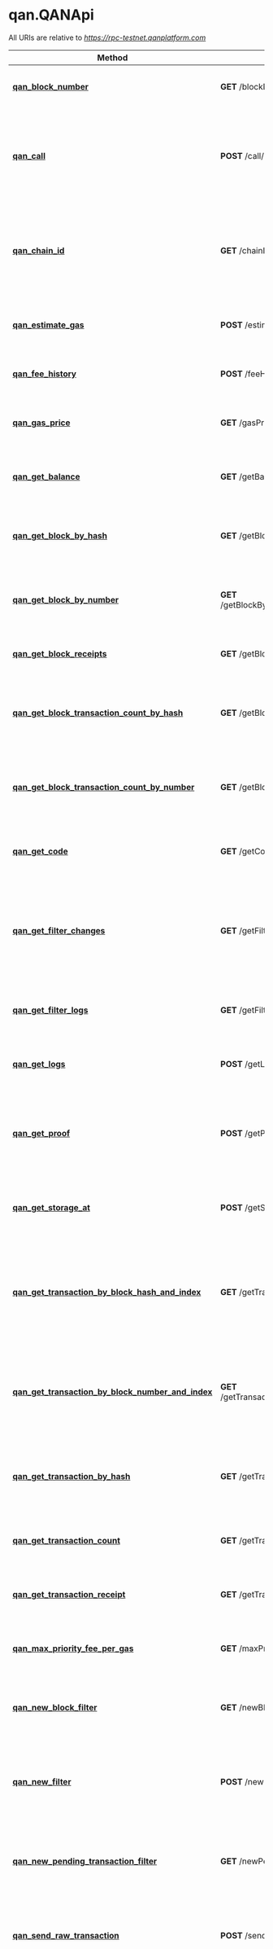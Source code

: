 # qan.QANApi

All URIs are relative to *https://rpc-testnet.qanplatform.com*

Method | HTTP request | Description
------------- | ------------- | -------------
[**qan_block_number**](QANApi.md#qan_block_number) | **GET** /blockNumber/ | Returns the latest block number of the blockchain.
[**qan_call**](QANApi.md#qan_call) | **POST** /call/ | Executes a new message call immediately without creating a transaction on the block chain.
[**qan_chain_id**](QANApi.md#qan_chain_id) | **GET** /chainId/ | Returns the current network/chain ID, used to sign replay-protected transaction introduced in EIP-155.
[**qan_estimate_gas**](QANApi.md#qan_estimate_gas) | **POST** /estimateGas/ | Returns an estimation of gas for a given transaction.
[**qan_fee_history**](QANApi.md#qan_fee_history) | **POST** /feeHistory/ | Returns the collection of historical gas information.
[**qan_gas_price**](QANApi.md#qan_gas_price) | **GET** /gasPrice/ | Returns the current gas price on the network in wei.
[**qan_get_balance**](QANApi.md#qan_get_balance) | **GET** /getBalance/{Address}/ | Returns the balance of the account of given address.
[**qan_get_block_by_hash**](QANApi.md#qan_get_block_by_hash) | **GET** /getBlockByHash/{Hash}/{TransactionDetailFlag}/ | Returns information of the block matching the given block hash.
[**qan_get_block_by_number**](QANApi.md#qan_get_block_by_number) | **GET** /getBlockByNumber/{BlockNumber}/{TransactionDetailFlag}/ | Returns information of the block matching the given block number.
[**qan_get_block_receipts**](QANApi.md#qan_get_block_receipts) | **GET** /getBlockReceipts/{BlockNumber}/ | Returns all transaction receipts for a given block.
[**qan_get_block_transaction_count_by_hash**](QANApi.md#qan_get_block_transaction_count_by_hash) | **GET** /getBlockTransactionCountByHash/{Hash}/ | Returns the number of transactions for the block matching the given block hash.
[**qan_get_block_transaction_count_by_number**](QANApi.md#qan_get_block_transaction_count_by_number) | **GET** /getBlockTransactionCountByNumber/{BlockNumber}/ | Returns the number of transactions for the block matching the given block number.
[**qan_get_code**](QANApi.md#qan_get_code) | **GET** /getCode/{Address}/ | Returns the compiled bytecode of a smart contract.
[**qan_get_filter_changes**](QANApi.md#qan_get_filter_changes) | **GET** /getFilterChanges/{FilterId}/ | Polling method for a filter, which returns an array of events that have occurred since the last poll.
[**qan_get_filter_logs**](QANApi.md#qan_get_filter_logs) | **GET** /getFilterLogs/{Id}/ | Returns an array of all logs matching filter with given id.
[**qan_get_logs**](QANApi.md#qan_get_logs) | **POST** /getLogs/ | Returns an array of all logs matching a given filter object.
[**qan_get_proof**](QANApi.md#qan_get_proof) | **POST** /getProof/ | Returns the account and storage values of the specified account including the Merkle-proof.
[**qan_get_storage_at**](QANApi.md#qan_get_storage_at) | **POST** /getStorageAt/ | Returns the value from a storage position at a given address.
[**qan_get_transaction_by_block_hash_and_index**](QANApi.md#qan_get_transaction_by_block_hash_and_index) | **GET** /getTransactionByBlockHashAndIndex/{blockHash}/{index}/ | Returns information about a transaction given a blockhash and transaction index position.
[**qan_get_transaction_by_block_number_and_index**](QANApi.md#qan_get_transaction_by_block_number_and_index) | **GET** /getTransactionByBlockNumberAndIndex/{blockNumber}/{index}/ | Returns information about a transaction given a block number and transaction index position.
[**qan_get_transaction_by_hash**](QANApi.md#qan_get_transaction_by_hash) | **GET** /getTransactionByHash/{hash}/ | Returns the information about a transaction from a transaction hash.
[**qan_get_transaction_count**](QANApi.md#qan_get_transaction_count) | **GET** /getTransactionCount/{Address}/{BlockNumber}/ | Returns the number of transactions sent from an address.
[**qan_get_transaction_receipt**](QANApi.md#qan_get_transaction_receipt) | **GET** /getTransactionReceipt/{Hash}/ | Returns the receipt of a transaction by transaction hash.
[**qan_max_priority_fee_per_gas**](QANApi.md#qan_max_priority_fee_per_gas) | **GET** /maxPriorityFeePerGas/ | Get the priority fee needed to be included in a block.
[**qan_new_block_filter**](QANApi.md#qan_new_block_filter) | **GET** /newBlockFilter/ | Creates a filter in the node, to notify when a new block arrives.
[**qan_new_filter**](QANApi.md#qan_new_filter) | **POST** /newFilter/ | Creates a filter object, based on filter options, to notify when the state changes (logs).
[**qan_new_pending_transaction_filter**](QANApi.md#qan_new_pending_transaction_filter) | **GET** /newPendingTransactionFilter/ | Creates a filter in the node to notify when new pending transactions arrive.
[**qan_send_raw_transaction**](QANApi.md#qan_send_raw_transaction) | **POST** /sendRawTransaction/ | Creates new message call transaction or a contract creation for signed transactions.
[**qan_syncing**](QANApi.md#qan_syncing) | **GET** /syncing/ | Returns an object with the sync status of the node if the node is out-of-sync and is syncing. Returns null when the node is already in sync.
[**qan_uninstall_filter**](QANApi.md#qan_uninstall_filter) | **GET** /uninstallFilter/{FilterId}/ | Uninstalls a filter with the given filter id.
[**qan_xlink_valid**](QANApi.md#qan_xlink_valid) | **GET** /xlinkValid/{Address}/ | Returns the xlink validity time of the account of given address.


# **qan_block_number**
> OutputBlockNumber qan_block_number()

Returns the latest block number of the blockchain.

### Example


```python
import qan
from qan.models.output_block_number import OutputBlockNumber
from qan.rest import ApiException
from pprint import pprint

# Defining the host is optional and defaults to https://rpc-testnet.qanplatform.com
# See configuration.py for a list of all supported configuration parameters.
configuration = qan.Configuration(
    host = "https://rpc-testnet.qanplatform.com"
)


# Enter a context with an instance of the API client
with qan.ApiClient(configuration) as api_client:
    # Create an instance of the API class
    api_instance = qan.QANApi(api_client)

    try:
        # Returns the latest block number of the blockchain.
        api_response = api_instance.qan_block_number()
        print("The response of QANApi->qan_block_number:\n")
        pprint(api_response)
    except Exception as e:
        print("Exception when calling QANApi->qan_block_number: %s\n" % e)
```



### Parameters

This endpoint does not need any parameter.

### Return type

[**OutputBlockNumber**](OutputBlockNumber.md)

### Authorization

No authorization required

### HTTP request headers

 - **Content-Type**: Not defined
 - **Accept**: application/json, application/problem+json

### HTTP response details

| Status code | Description | Response headers |
|-------------|-------------|------------------|
**200** | OK |  -  |
**400** | Bad Request |  -  |
**404** | Not Found |  -  |
**422** | Unprocessable Entity |  -  |
**500** | Internal Server Error |  -  |

[[Back to top]](#) [[Back to API list]](../README.md#documentation-for-api-endpoints) [[Back to Model list]](../README.md#documentation-for-models) [[Back to README]](../README.md)

# **qan_call**
> OutputCall qan_call(input_call)

Executes a new message call immediately without creating a transaction on the block chain.

### Example


```python
import qan
from qan.models.input_call import InputCall
from qan.models.output_call import OutputCall
from qan.rest import ApiException
from pprint import pprint

# Defining the host is optional and defaults to https://rpc-testnet.qanplatform.com
# See configuration.py for a list of all supported configuration parameters.
configuration = qan.Configuration(
    host = "https://rpc-testnet.qanplatform.com"
)


# Enter a context with an instance of the API client
with qan.ApiClient(configuration) as api_client:
    # Create an instance of the API class
    api_instance = qan.QANApi(api_client)
    input_call = qan.InputCall() # InputCall | 

    try:
        # Executes a new message call immediately without creating a transaction on the block chain.
        api_response = api_instance.qan_call(input_call)
        print("The response of QANApi->qan_call:\n")
        pprint(api_response)
    except Exception as e:
        print("Exception when calling QANApi->qan_call: %s\n" % e)
```



### Parameters


Name | Type | Description  | Notes
------------- | ------------- | ------------- | -------------
 **input_call** | [**InputCall**](InputCall.md)|  | 

### Return type

[**OutputCall**](OutputCall.md)

### Authorization

No authorization required

### HTTP request headers

 - **Content-Type**: application/json
 - **Accept**: application/json, application/problem+json

### HTTP response details

| Status code | Description | Response headers |
|-------------|-------------|------------------|
**200** | OK |  -  |
**400** | Bad Request |  -  |
**404** | Not Found |  -  |
**422** | Unprocessable Entity |  -  |
**500** | Internal Server Error |  -  |

[[Back to top]](#) [[Back to API list]](../README.md#documentation-for-api-endpoints) [[Back to Model list]](../README.md#documentation-for-models) [[Back to README]](../README.md)

# **qan_chain_id**
> OutputChainId qan_chain_id()

Returns the current network/chain ID, used to sign replay-protected transaction introduced in EIP-155.

### Example


```python
import qan
from qan.models.output_chain_id import OutputChainId
from qan.rest import ApiException
from pprint import pprint

# Defining the host is optional and defaults to https://rpc-testnet.qanplatform.com
# See configuration.py for a list of all supported configuration parameters.
configuration = qan.Configuration(
    host = "https://rpc-testnet.qanplatform.com"
)


# Enter a context with an instance of the API client
with qan.ApiClient(configuration) as api_client:
    # Create an instance of the API class
    api_instance = qan.QANApi(api_client)

    try:
        # Returns the current network/chain ID, used to sign replay-protected transaction introduced in EIP-155.
        api_response = api_instance.qan_chain_id()
        print("The response of QANApi->qan_chain_id:\n")
        pprint(api_response)
    except Exception as e:
        print("Exception when calling QANApi->qan_chain_id: %s\n" % e)
```



### Parameters

This endpoint does not need any parameter.

### Return type

[**OutputChainId**](OutputChainId.md)

### Authorization

No authorization required

### HTTP request headers

 - **Content-Type**: Not defined
 - **Accept**: application/json, application/problem+json

### HTTP response details

| Status code | Description | Response headers |
|-------------|-------------|------------------|
**200** | OK |  -  |
**400** | Bad Request |  -  |
**404** | Not Found |  -  |
**422** | Unprocessable Entity |  -  |
**500** | Internal Server Error |  -  |

[[Back to top]](#) [[Back to API list]](../README.md#documentation-for-api-endpoints) [[Back to Model list]](../README.md#documentation-for-models) [[Back to README]](../README.md)

# **qan_estimate_gas**
> OutputEstimateGas qan_estimate_gas(input_estimate_gas)

Returns an estimation of gas for a given transaction.

### Example


```python
import qan
from qan.models.input_estimate_gas import InputEstimateGas
from qan.models.output_estimate_gas import OutputEstimateGas
from qan.rest import ApiException
from pprint import pprint

# Defining the host is optional and defaults to https://rpc-testnet.qanplatform.com
# See configuration.py for a list of all supported configuration parameters.
configuration = qan.Configuration(
    host = "https://rpc-testnet.qanplatform.com"
)


# Enter a context with an instance of the API client
with qan.ApiClient(configuration) as api_client:
    # Create an instance of the API class
    api_instance = qan.QANApi(api_client)
    input_estimate_gas = qan.InputEstimateGas() # InputEstimateGas | 

    try:
        # Returns an estimation of gas for a given transaction.
        api_response = api_instance.qan_estimate_gas(input_estimate_gas)
        print("The response of QANApi->qan_estimate_gas:\n")
        pprint(api_response)
    except Exception as e:
        print("Exception when calling QANApi->qan_estimate_gas: %s\n" % e)
```



### Parameters


Name | Type | Description  | Notes
------------- | ------------- | ------------- | -------------
 **input_estimate_gas** | [**InputEstimateGas**](InputEstimateGas.md)|  | 

### Return type

[**OutputEstimateGas**](OutputEstimateGas.md)

### Authorization

No authorization required

### HTTP request headers

 - **Content-Type**: application/json
 - **Accept**: application/json, application/problem+json

### HTTP response details

| Status code | Description | Response headers |
|-------------|-------------|------------------|
**200** | OK |  -  |
**400** | Bad Request |  -  |
**404** | Not Found |  -  |
**422** | Unprocessable Entity |  -  |
**500** | Internal Server Error |  -  |

[[Back to top]](#) [[Back to API list]](../README.md#documentation-for-api-endpoints) [[Back to Model list]](../README.md#documentation-for-models) [[Back to README]](../README.md)

# **qan_fee_history**
> OutputFeeHistory qan_fee_history(input_fee_history)

Returns the collection of historical gas information.

### Example


```python
import qan
from qan.models.input_fee_history import InputFeeHistory
from qan.models.output_fee_history import OutputFeeHistory
from qan.rest import ApiException
from pprint import pprint

# Defining the host is optional and defaults to https://rpc-testnet.qanplatform.com
# See configuration.py for a list of all supported configuration parameters.
configuration = qan.Configuration(
    host = "https://rpc-testnet.qanplatform.com"
)


# Enter a context with an instance of the API client
with qan.ApiClient(configuration) as api_client:
    # Create an instance of the API class
    api_instance = qan.QANApi(api_client)
    input_fee_history = qan.InputFeeHistory() # InputFeeHistory | 

    try:
        # Returns the collection of historical gas information.
        api_response = api_instance.qan_fee_history(input_fee_history)
        print("The response of QANApi->qan_fee_history:\n")
        pprint(api_response)
    except Exception as e:
        print("Exception when calling QANApi->qan_fee_history: %s\n" % e)
```



### Parameters


Name | Type | Description  | Notes
------------- | ------------- | ------------- | -------------
 **input_fee_history** | [**InputFeeHistory**](InputFeeHistory.md)|  | 

### Return type

[**OutputFeeHistory**](OutputFeeHistory.md)

### Authorization

No authorization required

### HTTP request headers

 - **Content-Type**: application/json
 - **Accept**: application/json, application/problem+json

### HTTP response details

| Status code | Description | Response headers |
|-------------|-------------|------------------|
**200** | OK |  -  |
**400** | Bad Request |  -  |
**404** | Not Found |  -  |
**422** | Unprocessable Entity |  -  |
**500** | Internal Server Error |  -  |

[[Back to top]](#) [[Back to API list]](../README.md#documentation-for-api-endpoints) [[Back to Model list]](../README.md#documentation-for-models) [[Back to README]](../README.md)

# **qan_gas_price**
> OutputGasPrice qan_gas_price()

Returns the current gas price on the network in wei.

### Example


```python
import qan
from qan.models.output_gas_price import OutputGasPrice
from qan.rest import ApiException
from pprint import pprint

# Defining the host is optional and defaults to https://rpc-testnet.qanplatform.com
# See configuration.py for a list of all supported configuration parameters.
configuration = qan.Configuration(
    host = "https://rpc-testnet.qanplatform.com"
)


# Enter a context with an instance of the API client
with qan.ApiClient(configuration) as api_client:
    # Create an instance of the API class
    api_instance = qan.QANApi(api_client)

    try:
        # Returns the current gas price on the network in wei.
        api_response = api_instance.qan_gas_price()
        print("The response of QANApi->qan_gas_price:\n")
        pprint(api_response)
    except Exception as e:
        print("Exception when calling QANApi->qan_gas_price: %s\n" % e)
```



### Parameters

This endpoint does not need any parameter.

### Return type

[**OutputGasPrice**](OutputGasPrice.md)

### Authorization

No authorization required

### HTTP request headers

 - **Content-Type**: Not defined
 - **Accept**: application/json, application/problem+json

### HTTP response details

| Status code | Description | Response headers |
|-------------|-------------|------------------|
**200** | OK |  -  |
**400** | Bad Request |  -  |
**404** | Not Found |  -  |
**422** | Unprocessable Entity |  -  |
**500** | Internal Server Error |  -  |

[[Back to top]](#) [[Back to API list]](../README.md#documentation-for-api-endpoints) [[Back to Model list]](../README.md#documentation-for-models) [[Back to README]](../README.md)

# **qan_get_balance**
> OutputGetBalance qan_get_balance(address, block_number=block_number)

Returns the balance of the account of given address.

### Example


```python
import qan
from qan.models.output_get_balance import OutputGetBalance
from qan.rest import ApiException
from pprint import pprint

# Defining the host is optional and defaults to https://rpc-testnet.qanplatform.com
# See configuration.py for a list of all supported configuration parameters.
configuration = qan.Configuration(
    host = "https://rpc-testnet.qanplatform.com"
)


# Enter a context with an instance of the API client
with qan.ApiClient(configuration) as api_client:
    # Create an instance of the API class
    api_instance = qan.QANApi(api_client)
    address = '0xa1e4380a3b1f749673e270229993ee55f35663b4' # str | A 20 bytes long hexadecimal value representing an address
    block_number = 'latest' # str | The block number in hexadecimal or decimal format or the string latest, earliest, pending (optional) (default to 'latest')

    try:
        # Returns the balance of the account of given address.
        api_response = api_instance.qan_get_balance(address, block_number=block_number)
        print("The response of QANApi->qan_get_balance:\n")
        pprint(api_response)
    except Exception as e:
        print("Exception when calling QANApi->qan_get_balance: %s\n" % e)
```



### Parameters


Name | Type | Description  | Notes
------------- | ------------- | ------------- | -------------
 **address** | **str**| A 20 bytes long hexadecimal value representing an address | 
 **block_number** | **str**| The block number in hexadecimal or decimal format or the string latest, earliest, pending | [optional] [default to &#39;latest&#39;]

### Return type

[**OutputGetBalance**](OutputGetBalance.md)

### Authorization

No authorization required

### HTTP request headers

 - **Content-Type**: Not defined
 - **Accept**: application/json, application/problem+json

### HTTP response details

| Status code | Description | Response headers |
|-------------|-------------|------------------|
**200** | OK |  -  |
**400** | Bad Request |  -  |
**404** | Not Found |  -  |
**422** | Unprocessable Entity |  -  |
**500** | Internal Server Error |  -  |

[[Back to top]](#) [[Back to API list]](../README.md#documentation-for-api-endpoints) [[Back to Model list]](../README.md#documentation-for-models) [[Back to README]](../README.md)

# **qan_get_block_by_hash**
> OutputGetBlockByHash qan_get_block_by_hash(hash, transaction_detail_flag)

Returns information of the block matching the given block hash.

### Example


```python
import qan
from qan.models.output_get_block_by_hash import OutputGetBlockByHash
from qan.rest import ApiException
from pprint import pprint

# Defining the host is optional and defaults to https://rpc-testnet.qanplatform.com
# See configuration.py for a list of all supported configuration parameters.
configuration = qan.Configuration(
    host = "https://rpc-testnet.qanplatform.com"
)


# Enter a context with an instance of the API client
with qan.ApiClient(configuration) as api_client:
    # Create an instance of the API class
    api_instance = qan.QANApi(api_client)
    hash = '0x4e3a3754410177e6937ef1f84bba68ea139e8d1a2258c5f85db9f1cd715a1bdd' # str | The hash (32 bytes) of the block
    transaction_detail_flag = False # bool | The method returns the full transaction objects when this value is true otherwise, it returns only the hashes of the transactions (default to False)

    try:
        # Returns information of the block matching the given block hash.
        api_response = api_instance.qan_get_block_by_hash(hash, transaction_detail_flag)
        print("The response of QANApi->qan_get_block_by_hash:\n")
        pprint(api_response)
    except Exception as e:
        print("Exception when calling QANApi->qan_get_block_by_hash: %s\n" % e)
```



### Parameters


Name | Type | Description  | Notes
------------- | ------------- | ------------- | -------------
 **hash** | **str**| The hash (32 bytes) of the block | 
 **transaction_detail_flag** | **bool**| The method returns the full transaction objects when this value is true otherwise, it returns only the hashes of the transactions | [default to False]

### Return type

[**OutputGetBlockByHash**](OutputGetBlockByHash.md)

### Authorization

No authorization required

### HTTP request headers

 - **Content-Type**: Not defined
 - **Accept**: application/json, application/problem+json

### HTTP response details

| Status code | Description | Response headers |
|-------------|-------------|------------------|
**200** | OK |  -  |
**400** | Bad Request |  -  |
**404** | Not Found |  -  |
**422** | Unprocessable Entity |  -  |
**500** | Internal Server Error |  -  |

[[Back to top]](#) [[Back to API list]](../README.md#documentation-for-api-endpoints) [[Back to Model list]](../README.md#documentation-for-models) [[Back to README]](../README.md)

# **qan_get_block_by_number**
> OutputGetBlockByNumber qan_get_block_by_number(block_number, transaction_detail_flag)

Returns information of the block matching the given block number.

### Example


```python
import qan
from qan.models.output_get_block_by_number import OutputGetBlockByNumber
from qan.rest import ApiException
from pprint import pprint

# Defining the host is optional and defaults to https://rpc-testnet.qanplatform.com
# See configuration.py for a list of all supported configuration parameters.
configuration = qan.Configuration(
    host = "https://rpc-testnet.qanplatform.com"
)


# Enter a context with an instance of the API client
with qan.ApiClient(configuration) as api_client:
    # Create an instance of the API class
    api_instance = qan.QANApi(api_client)
    block_number = 'latest' # str | The block number in hexadecimal or decimal format or the string latest, earliest, pending (default to 'latest')
    transaction_detail_flag = False # bool | The method returns the full transaction objects when this value is true otherwise, it returns only the hashes of the transactions (default to False)

    try:
        # Returns information of the block matching the given block number.
        api_response = api_instance.qan_get_block_by_number(block_number, transaction_detail_flag)
        print("The response of QANApi->qan_get_block_by_number:\n")
        pprint(api_response)
    except Exception as e:
        print("Exception when calling QANApi->qan_get_block_by_number: %s\n" % e)
```



### Parameters


Name | Type | Description  | Notes
------------- | ------------- | ------------- | -------------
 **block_number** | **str**| The block number in hexadecimal or decimal format or the string latest, earliest, pending | [default to &#39;latest&#39;]
 **transaction_detail_flag** | **bool**| The method returns the full transaction objects when this value is true otherwise, it returns only the hashes of the transactions | [default to False]

### Return type

[**OutputGetBlockByNumber**](OutputGetBlockByNumber.md)

### Authorization

No authorization required

### HTTP request headers

 - **Content-Type**: Not defined
 - **Accept**: application/json, application/problem+json

### HTTP response details

| Status code | Description | Response headers |
|-------------|-------------|------------------|
**200** | OK |  -  |
**400** | Bad Request |  -  |
**404** | Not Found |  -  |
**422** | Unprocessable Entity |  -  |
**500** | Internal Server Error |  -  |

[[Back to top]](#) [[Back to API list]](../README.md#documentation-for-api-endpoints) [[Back to Model list]](../README.md#documentation-for-models) [[Back to README]](../README.md)

# **qan_get_block_receipts**
> OutputGetBlockReceipts qan_get_block_receipts(block_number)

Returns all transaction receipts for a given block.

### Example


```python
import qan
from qan.models.output_get_block_receipts import OutputGetBlockReceipts
from qan.rest import ApiException
from pprint import pprint

# Defining the host is optional and defaults to https://rpc-testnet.qanplatform.com
# See configuration.py for a list of all supported configuration parameters.
configuration = qan.Configuration(
    host = "https://rpc-testnet.qanplatform.com"
)


# Enter a context with an instance of the API client
with qan.ApiClient(configuration) as api_client:
    # Create an instance of the API class
    api_instance = qan.QANApi(api_client)
    block_number = 'latest' # str | The block number in hexadecimal or decimal format or the string latest, earliest, pending (default to 'latest')

    try:
        # Returns all transaction receipts for a given block.
        api_response = api_instance.qan_get_block_receipts(block_number)
        print("The response of QANApi->qan_get_block_receipts:\n")
        pprint(api_response)
    except Exception as e:
        print("Exception when calling QANApi->qan_get_block_receipts: %s\n" % e)
```



### Parameters


Name | Type | Description  | Notes
------------- | ------------- | ------------- | -------------
 **block_number** | **str**| The block number in hexadecimal or decimal format or the string latest, earliest, pending | [default to &#39;latest&#39;]

### Return type

[**OutputGetBlockReceipts**](OutputGetBlockReceipts.md)

### Authorization

No authorization required

### HTTP request headers

 - **Content-Type**: Not defined
 - **Accept**: application/json, application/problem+json

### HTTP response details

| Status code | Description | Response headers |
|-------------|-------------|------------------|
**200** | OK |  -  |
**400** | Bad Request |  -  |
**404** | Not Found |  -  |
**422** | Unprocessable Entity |  -  |
**500** | Internal Server Error |  -  |

[[Back to top]](#) [[Back to API list]](../README.md#documentation-for-api-endpoints) [[Back to Model list]](../README.md#documentation-for-models) [[Back to README]](../README.md)

# **qan_get_block_transaction_count_by_hash**
> OutputGetBlockTransactionCountByHash qan_get_block_transaction_count_by_hash(hash)

Returns the number of transactions for the block matching the given block hash.

### Example


```python
import qan
from qan.models.output_get_block_transaction_count_by_hash import OutputGetBlockTransactionCountByHash
from qan.rest import ApiException
from pprint import pprint

# Defining the host is optional and defaults to https://rpc-testnet.qanplatform.com
# See configuration.py for a list of all supported configuration parameters.
configuration = qan.Configuration(
    host = "https://rpc-testnet.qanplatform.com"
)


# Enter a context with an instance of the API client
with qan.ApiClient(configuration) as api_client:
    # Create an instance of the API class
    api_instance = qan.QANApi(api_client)
    hash = '0x4e3a3754410177e6937ef1f84bba68ea139e8d1a2258c5f85db9f1cd715a1bdd' # str | The hash of the block

    try:
        # Returns the number of transactions for the block matching the given block hash.
        api_response = api_instance.qan_get_block_transaction_count_by_hash(hash)
        print("The response of QANApi->qan_get_block_transaction_count_by_hash:\n")
        pprint(api_response)
    except Exception as e:
        print("Exception when calling QANApi->qan_get_block_transaction_count_by_hash: %s\n" % e)
```



### Parameters


Name | Type | Description  | Notes
------------- | ------------- | ------------- | -------------
 **hash** | **str**| The hash of the block | 

### Return type

[**OutputGetBlockTransactionCountByHash**](OutputGetBlockTransactionCountByHash.md)

### Authorization

No authorization required

### HTTP request headers

 - **Content-Type**: Not defined
 - **Accept**: application/json, application/problem+json

### HTTP response details

| Status code | Description | Response headers |
|-------------|-------------|------------------|
**200** | OK |  -  |
**400** | Bad Request |  -  |
**404** | Not Found |  -  |
**422** | Unprocessable Entity |  -  |
**500** | Internal Server Error |  -  |

[[Back to top]](#) [[Back to API list]](../README.md#documentation-for-api-endpoints) [[Back to Model list]](../README.md#documentation-for-models) [[Back to README]](../README.md)

# **qan_get_block_transaction_count_by_number**
> OutputGetBlockTransactionCountByNumber qan_get_block_transaction_count_by_number(block_number)

Returns the number of transactions for the block matching the given block number.

### Example


```python
import qan
from qan.models.output_get_block_transaction_count_by_number import OutputGetBlockTransactionCountByNumber
from qan.rest import ApiException
from pprint import pprint

# Defining the host is optional and defaults to https://rpc-testnet.qanplatform.com
# See configuration.py for a list of all supported configuration parameters.
configuration = qan.Configuration(
    host = "https://rpc-testnet.qanplatform.com"
)


# Enter a context with an instance of the API client
with qan.ApiClient(configuration) as api_client:
    # Create an instance of the API class
    api_instance = qan.QANApi(api_client)
    block_number = 'latest' # str | The block number in hexadecimal or decimal format or the string latest, earliest, pending

    try:
        # Returns the number of transactions for the block matching the given block number.
        api_response = api_instance.qan_get_block_transaction_count_by_number(block_number)
        print("The response of QANApi->qan_get_block_transaction_count_by_number:\n")
        pprint(api_response)
    except Exception as e:
        print("Exception when calling QANApi->qan_get_block_transaction_count_by_number: %s\n" % e)
```



### Parameters


Name | Type | Description  | Notes
------------- | ------------- | ------------- | -------------
 **block_number** | **str**| The block number in hexadecimal or decimal format or the string latest, earliest, pending | 

### Return type

[**OutputGetBlockTransactionCountByNumber**](OutputGetBlockTransactionCountByNumber.md)

### Authorization

No authorization required

### HTTP request headers

 - **Content-Type**: Not defined
 - **Accept**: application/json, application/problem+json

### HTTP response details

| Status code | Description | Response headers |
|-------------|-------------|------------------|
**200** | OK |  -  |
**400** | Bad Request |  -  |
**404** | Not Found |  -  |
**422** | Unprocessable Entity |  -  |
**500** | Internal Server Error |  -  |

[[Back to top]](#) [[Back to API list]](../README.md#documentation-for-api-endpoints) [[Back to Model list]](../README.md#documentation-for-models) [[Back to README]](../README.md)

# **qan_get_code**
> OutputGetCode qan_get_code(address, block_number=block_number)

Returns the compiled bytecode of a smart contract.

### Example


```python
import qan
from qan.models.output_get_code import OutputGetCode
from qan.rest import ApiException
from pprint import pprint

# Defining the host is optional and defaults to https://rpc-testnet.qanplatform.com
# See configuration.py for a list of all supported configuration parameters.
configuration = qan.Configuration(
    host = "https://rpc-testnet.qanplatform.com"
)


# Enter a context with an instance of the API client
with qan.ApiClient(configuration) as api_client:
    # Create an instance of the API class
    api_instance = qan.QANApi(api_client)
    address = '0xa1e4380a3b1f749673e270229993ee55f35663b4' # str | The address of the smart contract from which the bytecode will be obtained
    block_number = 'latest' # str | The block number in hexadecimal or decimal format or the string latest, earliest, pending (optional) (default to 'latest')

    try:
        # Returns the compiled bytecode of a smart contract.
        api_response = api_instance.qan_get_code(address, block_number=block_number)
        print("The response of QANApi->qan_get_code:\n")
        pprint(api_response)
    except Exception as e:
        print("Exception when calling QANApi->qan_get_code: %s\n" % e)
```



### Parameters


Name | Type | Description  | Notes
------------- | ------------- | ------------- | -------------
 **address** | **str**| The address of the smart contract from which the bytecode will be obtained | 
 **block_number** | **str**| The block number in hexadecimal or decimal format or the string latest, earliest, pending | [optional] [default to &#39;latest&#39;]

### Return type

[**OutputGetCode**](OutputGetCode.md)

### Authorization

No authorization required

### HTTP request headers

 - **Content-Type**: Not defined
 - **Accept**: application/json, application/problem+json

### HTTP response details

| Status code | Description | Response headers |
|-------------|-------------|------------------|
**200** | OK |  -  |
**400** | Bad Request |  -  |
**404** | Not Found |  -  |
**422** | Unprocessable Entity |  -  |
**500** | Internal Server Error |  -  |

[[Back to top]](#) [[Back to API list]](../README.md#documentation-for-api-endpoints) [[Back to Model list]](../README.md#documentation-for-models) [[Back to README]](../README.md)

# **qan_get_filter_changes**
> OutputGetFilterChanges qan_get_filter_changes(filter_id)

Polling method for a filter, which returns an array of events that have occurred since the last poll.

### Example


```python
import qan
from qan.models.output_get_filter_changes import OutputGetFilterChanges
from qan.rest import ApiException
from pprint import pprint

# Defining the host is optional and defaults to https://rpc-testnet.qanplatform.com
# See configuration.py for a list of all supported configuration parameters.
configuration = qan.Configuration(
    host = "https://rpc-testnet.qanplatform.com"
)


# Enter a context with an instance of the API client
with qan.ApiClient(configuration) as api_client:
    # Create an instance of the API class
    api_instance = qan.QANApi(api_client)
    filter_id = 'filter_id_example' # str | The filter id that is returned from getFilterChangesnewFilter, getFilterChangesnewBlockFilter or getFilterChangesnewPendingTransactionFilter

    try:
        # Polling method for a filter, which returns an array of events that have occurred since the last poll.
        api_response = api_instance.qan_get_filter_changes(filter_id)
        print("The response of QANApi->qan_get_filter_changes:\n")
        pprint(api_response)
    except Exception as e:
        print("Exception when calling QANApi->qan_get_filter_changes: %s\n" % e)
```



### Parameters


Name | Type | Description  | Notes
------------- | ------------- | ------------- | -------------
 **filter_id** | **str**| The filter id that is returned from getFilterChangesnewFilter, getFilterChangesnewBlockFilter or getFilterChangesnewPendingTransactionFilter | 

### Return type

[**OutputGetFilterChanges**](OutputGetFilterChanges.md)

### Authorization

No authorization required

### HTTP request headers

 - **Content-Type**: Not defined
 - **Accept**: application/json, application/problem+json

### HTTP response details

| Status code | Description | Response headers |
|-------------|-------------|------------------|
**200** | OK |  -  |
**400** | Bad Request |  -  |
**404** | Not Found |  -  |
**422** | Unprocessable Entity |  -  |
**500** | Internal Server Error |  -  |

[[Back to top]](#) [[Back to API list]](../README.md#documentation-for-api-endpoints) [[Back to Model list]](../README.md#documentation-for-models) [[Back to README]](../README.md)

# **qan_get_filter_logs**
> OutputGetFilterLogs qan_get_filter_logs(id)

Returns an array of all logs matching filter with given id.

### Example


```python
import qan
from qan.models.output_get_filter_logs import OutputGetFilterLogs
from qan.rest import ApiException
from pprint import pprint

# Defining the host is optional and defaults to https://rpc-testnet.qanplatform.com
# See configuration.py for a list of all supported configuration parameters.
configuration = qan.Configuration(
    host = "https://rpc-testnet.qanplatform.com"
)


# Enter a context with an instance of the API client
with qan.ApiClient(configuration) as api_client:
    # Create an instance of the API class
    api_instance = qan.QANApi(api_client)
    id = 'id_example' # str | The filter ID

    try:
        # Returns an array of all logs matching filter with given id.
        api_response = api_instance.qan_get_filter_logs(id)
        print("The response of QANApi->qan_get_filter_logs:\n")
        pprint(api_response)
    except Exception as e:
        print("Exception when calling QANApi->qan_get_filter_logs: %s\n" % e)
```



### Parameters


Name | Type | Description  | Notes
------------- | ------------- | ------------- | -------------
 **id** | **str**| The filter ID | 

### Return type

[**OutputGetFilterLogs**](OutputGetFilterLogs.md)

### Authorization

No authorization required

### HTTP request headers

 - **Content-Type**: Not defined
 - **Accept**: application/json, application/problem+json

### HTTP response details

| Status code | Description | Response headers |
|-------------|-------------|------------------|
**200** | OK |  -  |
**400** | Bad Request |  -  |
**404** | Not Found |  -  |
**422** | Unprocessable Entity |  -  |
**500** | Internal Server Error |  -  |

[[Back to top]](#) [[Back to API list]](../README.md#documentation-for-api-endpoints) [[Back to Model list]](../README.md#documentation-for-models) [[Back to README]](../README.md)

# **qan_get_logs**
> OutputGetLogs qan_get_logs(input_get_logs)

Returns an array of all logs matching a given filter object.

### Example


```python
import qan
from qan.models.input_get_logs import InputGetLogs
from qan.models.output_get_logs import OutputGetLogs
from qan.rest import ApiException
from pprint import pprint

# Defining the host is optional and defaults to https://rpc-testnet.qanplatform.com
# See configuration.py for a list of all supported configuration parameters.
configuration = qan.Configuration(
    host = "https://rpc-testnet.qanplatform.com"
)


# Enter a context with an instance of the API client
with qan.ApiClient(configuration) as api_client:
    # Create an instance of the API class
    api_instance = qan.QANApi(api_client)
    input_get_logs = qan.InputGetLogs() # InputGetLogs | 

    try:
        # Returns an array of all logs matching a given filter object.
        api_response = api_instance.qan_get_logs(input_get_logs)
        print("The response of QANApi->qan_get_logs:\n")
        pprint(api_response)
    except Exception as e:
        print("Exception when calling QANApi->qan_get_logs: %s\n" % e)
```



### Parameters


Name | Type | Description  | Notes
------------- | ------------- | ------------- | -------------
 **input_get_logs** | [**InputGetLogs**](InputGetLogs.md)|  | 

### Return type

[**OutputGetLogs**](OutputGetLogs.md)

### Authorization

No authorization required

### HTTP request headers

 - **Content-Type**: application/json
 - **Accept**: application/json, application/problem+json

### HTTP response details

| Status code | Description | Response headers |
|-------------|-------------|------------------|
**200** | OK |  -  |
**400** | Bad Request |  -  |
**404** | Not Found |  -  |
**422** | Unprocessable Entity |  -  |
**500** | Internal Server Error |  -  |

[[Back to top]](#) [[Back to API list]](../README.md#documentation-for-api-endpoints) [[Back to Model list]](../README.md#documentation-for-models) [[Back to README]](../README.md)

# **qan_get_proof**
> OutputGetProof qan_get_proof(input_get_proof)

Returns the account and storage values of the specified account including the Merkle-proof.

### Example


```python
import qan
from qan.models.input_get_proof import InputGetProof
from qan.models.output_get_proof import OutputGetProof
from qan.rest import ApiException
from pprint import pprint

# Defining the host is optional and defaults to https://rpc-testnet.qanplatform.com
# See configuration.py for a list of all supported configuration parameters.
configuration = qan.Configuration(
    host = "https://rpc-testnet.qanplatform.com"
)


# Enter a context with an instance of the API client
with qan.ApiClient(configuration) as api_client:
    # Create an instance of the API class
    api_instance = qan.QANApi(api_client)
    input_get_proof = qan.InputGetProof() # InputGetProof | 

    try:
        # Returns the account and storage values of the specified account including the Merkle-proof.
        api_response = api_instance.qan_get_proof(input_get_proof)
        print("The response of QANApi->qan_get_proof:\n")
        pprint(api_response)
    except Exception as e:
        print("Exception when calling QANApi->qan_get_proof: %s\n" % e)
```



### Parameters


Name | Type | Description  | Notes
------------- | ------------- | ------------- | -------------
 **input_get_proof** | [**InputGetProof**](InputGetProof.md)|  | 

### Return type

[**OutputGetProof**](OutputGetProof.md)

### Authorization

No authorization required

### HTTP request headers

 - **Content-Type**: application/json
 - **Accept**: application/json, application/problem+json

### HTTP response details

| Status code | Description | Response headers |
|-------------|-------------|------------------|
**200** | OK |  -  |
**400** | Bad Request |  -  |
**404** | Not Found |  -  |
**422** | Unprocessable Entity |  -  |
**500** | Internal Server Error |  -  |

[[Back to top]](#) [[Back to API list]](../README.md#documentation-for-api-endpoints) [[Back to Model list]](../README.md#documentation-for-models) [[Back to README]](../README.md)

# **qan_get_storage_at**
> OutputGetStorageAt qan_get_storage_at(input_get_storage_at)

Returns the value from a storage position at a given address.

### Example


```python
import qan
from qan.models.input_get_storage_at import InputGetStorageAt
from qan.models.output_get_storage_at import OutputGetStorageAt
from qan.rest import ApiException
from pprint import pprint

# Defining the host is optional and defaults to https://rpc-testnet.qanplatform.com
# See configuration.py for a list of all supported configuration parameters.
configuration = qan.Configuration(
    host = "https://rpc-testnet.qanplatform.com"
)


# Enter a context with an instance of the API client
with qan.ApiClient(configuration) as api_client:
    # Create an instance of the API class
    api_instance = qan.QANApi(api_client)
    input_get_storage_at = qan.InputGetStorageAt() # InputGetStorageAt | 

    try:
        # Returns the value from a storage position at a given address.
        api_response = api_instance.qan_get_storage_at(input_get_storage_at)
        print("The response of QANApi->qan_get_storage_at:\n")
        pprint(api_response)
    except Exception as e:
        print("Exception when calling QANApi->qan_get_storage_at: %s\n" % e)
```



### Parameters


Name | Type | Description  | Notes
------------- | ------------- | ------------- | -------------
 **input_get_storage_at** | [**InputGetStorageAt**](InputGetStorageAt.md)|  | 

### Return type

[**OutputGetStorageAt**](OutputGetStorageAt.md)

### Authorization

No authorization required

### HTTP request headers

 - **Content-Type**: application/json
 - **Accept**: application/json, application/problem+json

### HTTP response details

| Status code | Description | Response headers |
|-------------|-------------|------------------|
**200** | OK |  -  |
**400** | Bad Request |  -  |
**404** | Not Found |  -  |
**422** | Unprocessable Entity |  -  |
**500** | Internal Server Error |  -  |

[[Back to top]](#) [[Back to API list]](../README.md#documentation-for-api-endpoints) [[Back to Model list]](../README.md#documentation-for-models) [[Back to README]](../README.md)

# **qan_get_transaction_by_block_hash_and_index**
> OutputGetTransactionByBlockHashAndIndex qan_get_transaction_by_block_hash_and_index(block_hash, index)

Returns information about a transaction given a blockhash and transaction index position.

### Example


```python
import qan
from qan.models.output_get_transaction_by_block_hash_and_index import OutputGetTransactionByBlockHashAndIndex
from qan.rest import ApiException
from pprint import pprint

# Defining the host is optional and defaults to https://rpc-testnet.qanplatform.com
# See configuration.py for a list of all supported configuration parameters.
configuration = qan.Configuration(
    host = "https://rpc-testnet.qanplatform.com"
)


# Enter a context with an instance of the API client
with qan.ApiClient(configuration) as api_client:
    # Create an instance of the API class
    api_instance = qan.QANApi(api_client)
    block_hash = '0x4e3a3754410177e6937ef1f84bba68ea139e8d1a2258c5f85db9f1cd715a1bdd' # str | 
    index = '0' # str | An integer of the transaction index position

    try:
        # Returns information about a transaction given a blockhash and transaction index position.
        api_response = api_instance.qan_get_transaction_by_block_hash_and_index(block_hash, index)
        print("The response of QANApi->qan_get_transaction_by_block_hash_and_index:\n")
        pprint(api_response)
    except Exception as e:
        print("Exception when calling QANApi->qan_get_transaction_by_block_hash_and_index: %s\n" % e)
```



### Parameters


Name | Type | Description  | Notes
------------- | ------------- | ------------- | -------------
 **block_hash** | **str**|  | 
 **index** | **str**| An integer of the transaction index position | 

### Return type

[**OutputGetTransactionByBlockHashAndIndex**](OutputGetTransactionByBlockHashAndIndex.md)

### Authorization

No authorization required

### HTTP request headers

 - **Content-Type**: Not defined
 - **Accept**: application/json, application/problem+json

### HTTP response details

| Status code | Description | Response headers |
|-------------|-------------|------------------|
**200** | OK |  -  |
**400** | Bad Request |  -  |
**404** | Not Found |  -  |
**422** | Unprocessable Entity |  -  |
**500** | Internal Server Error |  -  |

[[Back to top]](#) [[Back to API list]](../README.md#documentation-for-api-endpoints) [[Back to Model list]](../README.md#documentation-for-models) [[Back to README]](../README.md)

# **qan_get_transaction_by_block_number_and_index**
> OutputGetTransactionByBlockNumberAndIndex qan_get_transaction_by_block_number_and_index(block_number, index)

Returns information about a transaction given a block number and transaction index position.

### Example


```python
import qan
from qan.models.output_get_transaction_by_block_number_and_index import OutputGetTransactionByBlockNumberAndIndex
from qan.rest import ApiException
from pprint import pprint

# Defining the host is optional and defaults to https://rpc-testnet.qanplatform.com
# See configuration.py for a list of all supported configuration parameters.
configuration = qan.Configuration(
    host = "https://rpc-testnet.qanplatform.com"
)


# Enter a context with an instance of the API client
with qan.ApiClient(configuration) as api_client:
    # Create an instance of the API class
    api_instance = qan.QANApi(api_client)
    block_number = 'latest' # str | The block number in hexadecimal or decimal format or the string latest, earliest, pending
    index = '0' # str | An integer of the transaction index position

    try:
        # Returns information about a transaction given a block number and transaction index position.
        api_response = api_instance.qan_get_transaction_by_block_number_and_index(block_number, index)
        print("The response of QANApi->qan_get_transaction_by_block_number_and_index:\n")
        pprint(api_response)
    except Exception as e:
        print("Exception when calling QANApi->qan_get_transaction_by_block_number_and_index: %s\n" % e)
```



### Parameters


Name | Type | Description  | Notes
------------- | ------------- | ------------- | -------------
 **block_number** | **str**| The block number in hexadecimal or decimal format or the string latest, earliest, pending | 
 **index** | **str**| An integer of the transaction index position | 

### Return type

[**OutputGetTransactionByBlockNumberAndIndex**](OutputGetTransactionByBlockNumberAndIndex.md)

### Authorization

No authorization required

### HTTP request headers

 - **Content-Type**: Not defined
 - **Accept**: application/json, application/problem+json

### HTTP response details

| Status code | Description | Response headers |
|-------------|-------------|------------------|
**200** | OK |  -  |
**400** | Bad Request |  -  |
**404** | Not Found |  -  |
**422** | Unprocessable Entity |  -  |
**500** | Internal Server Error |  -  |

[[Back to top]](#) [[Back to API list]](../README.md#documentation-for-api-endpoints) [[Back to Model list]](../README.md#documentation-for-models) [[Back to README]](../README.md)

# **qan_get_transaction_by_hash**
> OutputGetTransactionByHash qan_get_transaction_by_hash(hash)

Returns the information about a transaction from a transaction hash.

### Example


```python
import qan
from qan.models.output_get_transaction_by_hash import OutputGetTransactionByHash
from qan.rest import ApiException
from pprint import pprint

# Defining the host is optional and defaults to https://rpc-testnet.qanplatform.com
# See configuration.py for a list of all supported configuration parameters.
configuration = qan.Configuration(
    host = "https://rpc-testnet.qanplatform.com"
)


# Enter a context with an instance of the API client
with qan.ApiClient(configuration) as api_client:
    # Create an instance of the API class
    api_instance = qan.QANApi(api_client)
    hash = '0x5c504ed432cb51138bcf09aa5e8a410dd4a1e204ef84bfed1be16dfba1b22060' # str | The hash of a transaction

    try:
        # Returns the information about a transaction from a transaction hash.
        api_response = api_instance.qan_get_transaction_by_hash(hash)
        print("The response of QANApi->qan_get_transaction_by_hash:\n")
        pprint(api_response)
    except Exception as e:
        print("Exception when calling QANApi->qan_get_transaction_by_hash: %s\n" % e)
```



### Parameters


Name | Type | Description  | Notes
------------- | ------------- | ------------- | -------------
 **hash** | **str**| The hash of a transaction | 

### Return type

[**OutputGetTransactionByHash**](OutputGetTransactionByHash.md)

### Authorization

No authorization required

### HTTP request headers

 - **Content-Type**: Not defined
 - **Accept**: application/json, application/problem+json

### HTTP response details

| Status code | Description | Response headers |
|-------------|-------------|------------------|
**200** | OK |  -  |
**400** | Bad Request |  -  |
**404** | Not Found |  -  |
**422** | Unprocessable Entity |  -  |
**500** | Internal Server Error |  -  |

[[Back to top]](#) [[Back to API list]](../README.md#documentation-for-api-endpoints) [[Back to Model list]](../README.md#documentation-for-models) [[Back to README]](../README.md)

# **qan_get_transaction_count**
> OutputGetTransactionCount qan_get_transaction_count(address, block_number)

Returns the number of transactions sent from an address.

### Example


```python
import qan
from qan.models.output_get_transaction_count import OutputGetTransactionCount
from qan.rest import ApiException
from pprint import pprint

# Defining the host is optional and defaults to https://rpc-testnet.qanplatform.com
# See configuration.py for a list of all supported configuration parameters.
configuration = qan.Configuration(
    host = "https://rpc-testnet.qanplatform.com"
)


# Enter a context with an instance of the API client
with qan.ApiClient(configuration) as api_client:
    # Create an instance of the API class
    api_instance = qan.QANApi(api_client)
    address = '0xa1e4380a3b1f749673e270229993ee55f35663b4' # str | The address from which the transaction count to be checked
    block_number = 'latest' # str | The block number in hexadecimal or decimal format or the string latest, earliest, pending

    try:
        # Returns the number of transactions sent from an address.
        api_response = api_instance.qan_get_transaction_count(address, block_number)
        print("The response of QANApi->qan_get_transaction_count:\n")
        pprint(api_response)
    except Exception as e:
        print("Exception when calling QANApi->qan_get_transaction_count: %s\n" % e)
```



### Parameters


Name | Type | Description  | Notes
------------- | ------------- | ------------- | -------------
 **address** | **str**| The address from which the transaction count to be checked | 
 **block_number** | **str**| The block number in hexadecimal or decimal format or the string latest, earliest, pending | 

### Return type

[**OutputGetTransactionCount**](OutputGetTransactionCount.md)

### Authorization

No authorization required

### HTTP request headers

 - **Content-Type**: Not defined
 - **Accept**: application/json, application/problem+json

### HTTP response details

| Status code | Description | Response headers |
|-------------|-------------|------------------|
**200** | OK |  -  |
**400** | Bad Request |  -  |
**404** | Not Found |  -  |
**422** | Unprocessable Entity |  -  |
**500** | Internal Server Error |  -  |

[[Back to top]](#) [[Back to API list]](../README.md#documentation-for-api-endpoints) [[Back to Model list]](../README.md#documentation-for-models) [[Back to README]](../README.md)

# **qan_get_transaction_receipt**
> OutputGetTransactionReceipt qan_get_transaction_receipt(hash)

Returns the receipt of a transaction by transaction hash.

### Example


```python
import qan
from qan.models.output_get_transaction_receipt import OutputGetTransactionReceipt
from qan.rest import ApiException
from pprint import pprint

# Defining the host is optional and defaults to https://rpc-testnet.qanplatform.com
# See configuration.py for a list of all supported configuration parameters.
configuration = qan.Configuration(
    host = "https://rpc-testnet.qanplatform.com"
)


# Enter a context with an instance of the API client
with qan.ApiClient(configuration) as api_client:
    # Create an instance of the API class
    api_instance = qan.QANApi(api_client)
    hash = '0x4e3a3754410177e6937ef1f84bba68ea139e8d1a2258c5f85db9f1cd715a1bdd' # str | The hash of a transaction

    try:
        # Returns the receipt of a transaction by transaction hash.
        api_response = api_instance.qan_get_transaction_receipt(hash)
        print("The response of QANApi->qan_get_transaction_receipt:\n")
        pprint(api_response)
    except Exception as e:
        print("Exception when calling QANApi->qan_get_transaction_receipt: %s\n" % e)
```



### Parameters


Name | Type | Description  | Notes
------------- | ------------- | ------------- | -------------
 **hash** | **str**| The hash of a transaction | 

### Return type

[**OutputGetTransactionReceipt**](OutputGetTransactionReceipt.md)

### Authorization

No authorization required

### HTTP request headers

 - **Content-Type**: Not defined
 - **Accept**: application/json, application/problem+json

### HTTP response details

| Status code | Description | Response headers |
|-------------|-------------|------------------|
**200** | OK |  -  |
**400** | Bad Request |  -  |
**404** | Not Found |  -  |
**422** | Unprocessable Entity |  -  |
**500** | Internal Server Error |  -  |

[[Back to top]](#) [[Back to API list]](../README.md#documentation-for-api-endpoints) [[Back to Model list]](../README.md#documentation-for-models) [[Back to README]](../README.md)

# **qan_max_priority_fee_per_gas**
> OutputMaxPriorityFeePerGas qan_max_priority_fee_per_gas()

Get the priority fee needed to be included in a block.

### Example


```python
import qan
from qan.models.output_max_priority_fee_per_gas import OutputMaxPriorityFeePerGas
from qan.rest import ApiException
from pprint import pprint

# Defining the host is optional and defaults to https://rpc-testnet.qanplatform.com
# See configuration.py for a list of all supported configuration parameters.
configuration = qan.Configuration(
    host = "https://rpc-testnet.qanplatform.com"
)


# Enter a context with an instance of the API client
with qan.ApiClient(configuration) as api_client:
    # Create an instance of the API class
    api_instance = qan.QANApi(api_client)

    try:
        # Get the priority fee needed to be included in a block.
        api_response = api_instance.qan_max_priority_fee_per_gas()
        print("The response of QANApi->qan_max_priority_fee_per_gas:\n")
        pprint(api_response)
    except Exception as e:
        print("Exception when calling QANApi->qan_max_priority_fee_per_gas: %s\n" % e)
```



### Parameters

This endpoint does not need any parameter.

### Return type

[**OutputMaxPriorityFeePerGas**](OutputMaxPriorityFeePerGas.md)

### Authorization

No authorization required

### HTTP request headers

 - **Content-Type**: Not defined
 - **Accept**: application/json, application/problem+json

### HTTP response details

| Status code | Description | Response headers |
|-------------|-------------|------------------|
**200** | OK |  -  |
**400** | Bad Request |  -  |
**404** | Not Found |  -  |
**422** | Unprocessable Entity |  -  |
**500** | Internal Server Error |  -  |

[[Back to top]](#) [[Back to API list]](../README.md#documentation-for-api-endpoints) [[Back to Model list]](../README.md#documentation-for-models) [[Back to README]](../README.md)

# **qan_new_block_filter**
> OutputNewBlockFilter qan_new_block_filter()

Creates a filter in the node, to notify when a new block arrives.

### Example


```python
import qan
from qan.models.output_new_block_filter import OutputNewBlockFilter
from qan.rest import ApiException
from pprint import pprint

# Defining the host is optional and defaults to https://rpc-testnet.qanplatform.com
# See configuration.py for a list of all supported configuration parameters.
configuration = qan.Configuration(
    host = "https://rpc-testnet.qanplatform.com"
)


# Enter a context with an instance of the API client
with qan.ApiClient(configuration) as api_client:
    # Create an instance of the API class
    api_instance = qan.QANApi(api_client)

    try:
        # Creates a filter in the node, to notify when a new block arrives.
        api_response = api_instance.qan_new_block_filter()
        print("The response of QANApi->qan_new_block_filter:\n")
        pprint(api_response)
    except Exception as e:
        print("Exception when calling QANApi->qan_new_block_filter: %s\n" % e)
```



### Parameters

This endpoint does not need any parameter.

### Return type

[**OutputNewBlockFilter**](OutputNewBlockFilter.md)

### Authorization

No authorization required

### HTTP request headers

 - **Content-Type**: Not defined
 - **Accept**: application/json, application/problem+json

### HTTP response details

| Status code | Description | Response headers |
|-------------|-------------|------------------|
**200** | OK |  -  |
**400** | Bad Request |  -  |
**404** | Not Found |  -  |
**422** | Unprocessable Entity |  -  |
**500** | Internal Server Error |  -  |

[[Back to top]](#) [[Back to API list]](../README.md#documentation-for-api-endpoints) [[Back to Model list]](../README.md#documentation-for-models) [[Back to README]](../README.md)

# **qan_new_filter**
> OutputNewFilter qan_new_filter(input_new_filter)

Creates a filter object, based on filter options, to notify when the state changes (logs).

### Example


```python
import qan
from qan.models.input_new_filter import InputNewFilter
from qan.models.output_new_filter import OutputNewFilter
from qan.rest import ApiException
from pprint import pprint

# Defining the host is optional and defaults to https://rpc-testnet.qanplatform.com
# See configuration.py for a list of all supported configuration parameters.
configuration = qan.Configuration(
    host = "https://rpc-testnet.qanplatform.com"
)


# Enter a context with an instance of the API client
with qan.ApiClient(configuration) as api_client:
    # Create an instance of the API class
    api_instance = qan.QANApi(api_client)
    input_new_filter = qan.InputNewFilter() # InputNewFilter | 

    try:
        # Creates a filter object, based on filter options, to notify when the state changes (logs).
        api_response = api_instance.qan_new_filter(input_new_filter)
        print("The response of QANApi->qan_new_filter:\n")
        pprint(api_response)
    except Exception as e:
        print("Exception when calling QANApi->qan_new_filter: %s\n" % e)
```



### Parameters


Name | Type | Description  | Notes
------------- | ------------- | ------------- | -------------
 **input_new_filter** | [**InputNewFilter**](InputNewFilter.md)|  | 

### Return type

[**OutputNewFilter**](OutputNewFilter.md)

### Authorization

No authorization required

### HTTP request headers

 - **Content-Type**: application/json
 - **Accept**: application/json, application/problem+json

### HTTP response details

| Status code | Description | Response headers |
|-------------|-------------|------------------|
**200** | OK |  -  |
**400** | Bad Request |  -  |
**404** | Not Found |  -  |
**422** | Unprocessable Entity |  -  |
**500** | Internal Server Error |  -  |

[[Back to top]](#) [[Back to API list]](../README.md#documentation-for-api-endpoints) [[Back to Model list]](../README.md#documentation-for-models) [[Back to README]](../README.md)

# **qan_new_pending_transaction_filter**
> OutputNewPendingTransactionFilter qan_new_pending_transaction_filter()

Creates a filter in the node to notify when new pending transactions arrive.

### Example


```python
import qan
from qan.models.output_new_pending_transaction_filter import OutputNewPendingTransactionFilter
from qan.rest import ApiException
from pprint import pprint

# Defining the host is optional and defaults to https://rpc-testnet.qanplatform.com
# See configuration.py for a list of all supported configuration parameters.
configuration = qan.Configuration(
    host = "https://rpc-testnet.qanplatform.com"
)


# Enter a context with an instance of the API client
with qan.ApiClient(configuration) as api_client:
    # Create an instance of the API class
    api_instance = qan.QANApi(api_client)

    try:
        # Creates a filter in the node to notify when new pending transactions arrive.
        api_response = api_instance.qan_new_pending_transaction_filter()
        print("The response of QANApi->qan_new_pending_transaction_filter:\n")
        pprint(api_response)
    except Exception as e:
        print("Exception when calling QANApi->qan_new_pending_transaction_filter: %s\n" % e)
```



### Parameters

This endpoint does not need any parameter.

### Return type

[**OutputNewPendingTransactionFilter**](OutputNewPendingTransactionFilter.md)

### Authorization

No authorization required

### HTTP request headers

 - **Content-Type**: Not defined
 - **Accept**: application/json, application/problem+json

### HTTP response details

| Status code | Description | Response headers |
|-------------|-------------|------------------|
**200** | OK |  -  |
**400** | Bad Request |  -  |
**404** | Not Found |  -  |
**422** | Unprocessable Entity |  -  |
**500** | Internal Server Error |  -  |

[[Back to top]](#) [[Back to API list]](../README.md#documentation-for-api-endpoints) [[Back to Model list]](../README.md#documentation-for-models) [[Back to README]](../README.md)

# **qan_send_raw_transaction**
> OutputSendRawTransaction qan_send_raw_transaction(input_send_raw_transaction)

Creates new message call transaction or a contract creation for signed transactions.

### Example


```python
import qan
from qan.models.input_send_raw_transaction import InputSendRawTransaction
from qan.models.output_send_raw_transaction import OutputSendRawTransaction
from qan.rest import ApiException
from pprint import pprint

# Defining the host is optional and defaults to https://rpc-testnet.qanplatform.com
# See configuration.py for a list of all supported configuration parameters.
configuration = qan.Configuration(
    host = "https://rpc-testnet.qanplatform.com"
)


# Enter a context with an instance of the API client
with qan.ApiClient(configuration) as api_client:
    # Create an instance of the API class
    api_instance = qan.QANApi(api_client)
    input_send_raw_transaction = qan.InputSendRawTransaction() # InputSendRawTransaction | 

    try:
        # Creates new message call transaction or a contract creation for signed transactions.
        api_response = api_instance.qan_send_raw_transaction(input_send_raw_transaction)
        print("The response of QANApi->qan_send_raw_transaction:\n")
        pprint(api_response)
    except Exception as e:
        print("Exception when calling QANApi->qan_send_raw_transaction: %s\n" % e)
```



### Parameters


Name | Type | Description  | Notes
------------- | ------------- | ------------- | -------------
 **input_send_raw_transaction** | [**InputSendRawTransaction**](InputSendRawTransaction.md)|  | 

### Return type

[**OutputSendRawTransaction**](OutputSendRawTransaction.md)

### Authorization

No authorization required

### HTTP request headers

 - **Content-Type**: application/json
 - **Accept**: application/json, application/problem+json

### HTTP response details

| Status code | Description | Response headers |
|-------------|-------------|------------------|
**200** | OK |  -  |
**400** | Bad Request |  -  |
**404** | Not Found |  -  |
**422** | Unprocessable Entity |  -  |
**500** | Internal Server Error |  -  |

[[Back to top]](#) [[Back to API list]](../README.md#documentation-for-api-endpoints) [[Back to Model list]](../README.md#documentation-for-models) [[Back to README]](../README.md)

# **qan_syncing**
> OutputSyncing qan_syncing()

Returns an object with the sync status of the node if the node is out-of-sync and is syncing. Returns null when the node is already in sync.

### Example


```python
import qan
from qan.models.output_syncing import OutputSyncing
from qan.rest import ApiException
from pprint import pprint

# Defining the host is optional and defaults to https://rpc-testnet.qanplatform.com
# See configuration.py for a list of all supported configuration parameters.
configuration = qan.Configuration(
    host = "https://rpc-testnet.qanplatform.com"
)


# Enter a context with an instance of the API client
with qan.ApiClient(configuration) as api_client:
    # Create an instance of the API class
    api_instance = qan.QANApi(api_client)

    try:
        # Returns an object with the sync status of the node if the node is out-of-sync and is syncing. Returns null when the node is already in sync.
        api_response = api_instance.qan_syncing()
        print("The response of QANApi->qan_syncing:\n")
        pprint(api_response)
    except Exception as e:
        print("Exception when calling QANApi->qan_syncing: %s\n" % e)
```



### Parameters

This endpoint does not need any parameter.

### Return type

[**OutputSyncing**](OutputSyncing.md)

### Authorization

No authorization required

### HTTP request headers

 - **Content-Type**: Not defined
 - **Accept**: application/json, application/problem+json

### HTTP response details

| Status code | Description | Response headers |
|-------------|-------------|------------------|
**200** | OK |  -  |
**400** | Bad Request |  -  |
**404** | Not Found |  -  |
**422** | Unprocessable Entity |  -  |
**500** | Internal Server Error |  -  |

[[Back to top]](#) [[Back to API list]](../README.md#documentation-for-api-endpoints) [[Back to Model list]](../README.md#documentation-for-models) [[Back to README]](../README.md)

# **qan_uninstall_filter**
> OutputUninstallFilter qan_uninstall_filter(filter_id)

Uninstalls a filter with the given filter id.

### Example


```python
import qan
from qan.models.output_uninstall_filter import OutputUninstallFilter
from qan.rest import ApiException
from pprint import pprint

# Defining the host is optional and defaults to https://rpc-testnet.qanplatform.com
# See configuration.py for a list of all supported configuration parameters.
configuration = qan.Configuration(
    host = "https://rpc-testnet.qanplatform.com"
)


# Enter a context with an instance of the API client
with qan.ApiClient(configuration) as api_client:
    # Create an instance of the API class
    api_instance = qan.QANApi(api_client)
    filter_id = 'filter_id_example' # str | The filter ID that needs to be uninstalled. It should always be called when watch is no longer needed. Additionally, Filters timeout when they aren't requested with getFilterChanges for a period of time

    try:
        # Uninstalls a filter with the given filter id.
        api_response = api_instance.qan_uninstall_filter(filter_id)
        print("The response of QANApi->qan_uninstall_filter:\n")
        pprint(api_response)
    except Exception as e:
        print("Exception when calling QANApi->qan_uninstall_filter: %s\n" % e)
```



### Parameters


Name | Type | Description  | Notes
------------- | ------------- | ------------- | -------------
 **filter_id** | **str**| The filter ID that needs to be uninstalled. It should always be called when watch is no longer needed. Additionally, Filters timeout when they aren&#39;t requested with getFilterChanges for a period of time | 

### Return type

[**OutputUninstallFilter**](OutputUninstallFilter.md)

### Authorization

No authorization required

### HTTP request headers

 - **Content-Type**: Not defined
 - **Accept**: application/json, application/problem+json

### HTTP response details

| Status code | Description | Response headers |
|-------------|-------------|------------------|
**200** | OK |  -  |
**400** | Bad Request |  -  |
**404** | Not Found |  -  |
**422** | Unprocessable Entity |  -  |
**500** | Internal Server Error |  -  |

[[Back to top]](#) [[Back to API list]](../README.md#documentation-for-api-endpoints) [[Back to Model list]](../README.md#documentation-for-models) [[Back to README]](../README.md)

# **qan_xlink_valid**
> OutputXlinkValid qan_xlink_valid(address)

Returns the xlink validity time of the account of given address.

### Example


```python
import qan
from qan.models.output_xlink_valid import OutputXlinkValid
from qan.rest import ApiException
from pprint import pprint

# Defining the host is optional and defaults to https://rpc-testnet.qanplatform.com
# See configuration.py for a list of all supported configuration parameters.
configuration = qan.Configuration(
    host = "https://rpc-testnet.qanplatform.com"
)


# Enter a context with an instance of the API client
with qan.ApiClient(configuration) as api_client:
    # Create an instance of the API class
    api_instance = qan.QANApi(api_client)
    address = 'address_example' # str | 

    try:
        # Returns the xlink validity time of the account of given address.
        api_response = api_instance.qan_xlink_valid(address)
        print("The response of QANApi->qan_xlink_valid:\n")
        pprint(api_response)
    except Exception as e:
        print("Exception when calling QANApi->qan_xlink_valid: %s\n" % e)
```



### Parameters


Name | Type | Description  | Notes
------------- | ------------- | ------------- | -------------
 **address** | **str**|  | 

### Return type

[**OutputXlinkValid**](OutputXlinkValid.md)

### Authorization

No authorization required

### HTTP request headers

 - **Content-Type**: Not defined
 - **Accept**: application/json, application/problem+json

### HTTP response details

| Status code | Description | Response headers |
|-------------|-------------|------------------|
**200** | OK |  -  |
**400** | Bad Request |  -  |
**404** | Not Found |  -  |
**422** | Unprocessable Entity |  -  |
**500** | Internal Server Error |  -  |

[[Back to top]](#) [[Back to API list]](../README.md#documentation-for-api-endpoints) [[Back to Model list]](../README.md#documentation-for-models) [[Back to README]](../README.md)

